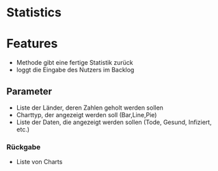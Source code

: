 # Statistics

# Features

  - Methode gibt eine fertige Statistik zurück 
  - loggt die Eingabe des Nutzers im Backlog

## Parameter

- Liste der Länder, deren Zahlen geholt werden sollen
- Charttyp, der angezeigt werden soll (Bar,Line,Pie)
- Liste der Daten, die angezeigt werden sollen (Tode, Gesund, Infiziert, etc.)

### Rückgabe

- Liste von Charts